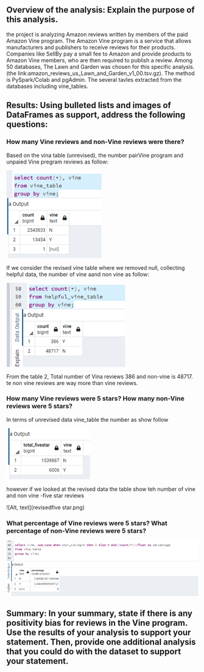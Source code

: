 ## Overview of the analysis: Explain the purpose of this analysis.

the project is analyzing Amazon reviews written by members of the paid Amazon Vine program. The Amazon Vine program is a service that allows manufacturers and publishers to receive reviews for their products. Companies like SellBy pay a small fee to Amazon and provide products to Amazon Vine members, who are then required to publish a review. Among 50 databases, The Lawn and Garden was chosen for this specific analysis. (the link:amazon_reviews_us_Lawn_and_Garden_v1_00.tsv.gz). The method is PySpark/Colab and pgAdmin. The several tavles extracted from the databases including vine_tables.

## Results: Using bulleted lists and images of DataFrames as support, address the following questions:

### How many Vine reviews and non-Vine reviews were there?
Based on the vina table (unrevised), the number pairVine program and unpaied Vine pregram reviews as follow:

![Alt, text](totalreviewvineyesno.png)

If we consider the revised vine table where we removed null, collecting helpful data, the number of vine aand non vine as follow:

![Alt, text](cleared%20total.png)

From the table 2, Total number of Vina reviews 386 and non-vine is 48717. te non vine reviews are way more than vine reviews.

### How many Vine reviews were 5 stars? How many non-Vine reviews were 5 stars?


In terms of unrevised data vine_table
 the number as show follow
 
![Alt, text](unrevisedtablefivestar.png)

however if we looked at the revised data
the table show teh number of vine and non vine -five star reviews

![Alt, text](revisedfive star.png)

### What percentage of Vine reviews were 5 stars? What percentage of non-Vine reviews were 5 stars?

![Alt, text](percentagepng.png)

## Summary: In your summary, state if there is any positivity bias for reviews in the Vine program. Use the results of your analysis to support your statement. Then, provide one additional analysis that you could do with the dataset to support your statement.


